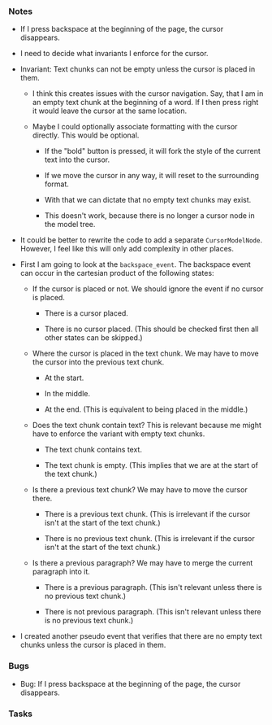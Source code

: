 ### Notes

-   If I press backspace at the beginning of the page, the cursor disappears.

-   I need to decide what invariants I enforce for the cursor.

-   Invariant: Text chunks can not be empty unless the cursor is placed in them.

    -   I think this creates issues with the cursor navigation.
        Say, that I am in an empty text chunk at the beginning of a word.
        If I then press right it would leave the cursor at the same location.

    -   Maybe I could optionally associate formatting with the cursor directly.
        This would be optional.

        -   If the "bold" button is pressed, it will fork the style of the current text into the cursor.

        -   If we move the cursor in any way, it will reset to the surrounding format.

        -   With that we can dictate that no empty text chunks may exist.

        -   This doesn't work, because there is no longer a cursor node in the model tree.

-   It could be better to rewrite the code to add a separate `CursorModelNode`.
    However, I feel like this will only add complexity in other places.

-   First I am going to look at the `backspace_event`.
    The backspace event can occur in the cartesian product of the following states:

    -   If the cursor is placed or not.
        We should ignore the event if no cursor is placed.

        -   There is a cursor placed.

        -   There is no cursor placed.
            (This should be checked first then all other states can be skipped.)

    -   Where the cursor is placed in the text chunk.
        We may have to move the cursor into the previous text chunk.

        -   At the start.

        -   In the middle.

        -   At the end.
            (This is equivalent to being placed in the middle.)

    -   Does the text chunk contain text?
        This is relevant because me might have to enforce the variant with empty text chunks.

        -   The text chunk contains text.

        -   The text chunk is empty.
            (This implies that we are at the start of the text chunk.)

    -   Is there a previous text chunk?
        We may have to move the cursor there.

        -   There is a previous text chunk.
            (This is irrelevant if the cursor isn't at the start of the text chunk.)

        -   There is no previous text chunk.
            (This is irrelevant if the cursor isn't at the start of the text chunk.)

    -   Is there a previous paragraph?
        We may have to merge the current paragraph into it.

        -   There is a previous paragraph.
            (This isn't relevant unless there is no previous text chunk.)

        -   There is not previous paragraph.
            (This isn't relevant unless there is no previous text chunk.)

-   I created another pseudo event that verifies that there are no empty text chunks unless the cursor is placed in them.

### Bugs

-   Bug: If I press backspace at the beginning of the page, the cursor disappears.

### Tasks

